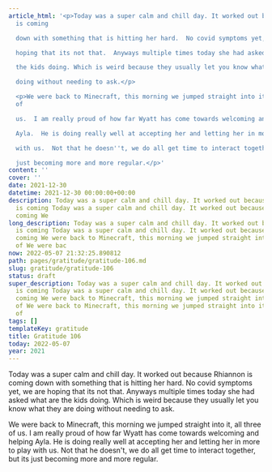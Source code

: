 ```yaml
---
article_html: '<p>Today was a super calm and chill day. It worked out because Rhiannon
  is coming

  down with something that is hitting her hard.  No covid symptoms yet, we are

  hoping that its not that.  Anyways multiple times today she had asked what are

  the kids doing. Which is weird because they usually let you know what they are

  doing without needing to ask.</p>

  <p>We were back to Minecraft, this morning we jumped straight into it, all three
  of

  us.  I am really proud of how far Wyatt has come towards welcoming and helping

  Ayla.  He is doing really well at accepting her and letting her in more to play

  with us.  Not that he doesn''t, we do all get time to interact together, but its

  just becoming more and more regular.</p>'
content: ''
cover: ''
date: 2021-12-30
datetime: 2021-12-30 00:00:00+00:00
description: Today was a super calm and chill day. It worked out because Rhiannon
  is coming Today was a super calm and chill day. It worked out because Rhiannon is
  coming We
long_description: Today was a super calm and chill day. It worked out because Rhiannon
  is coming Today was a super calm and chill day. It worked out because Rhiannon is
  coming We were back to Minecraft, this morning we jumped straight into it, all three
  of We were bac
now: 2022-05-07 21:32:25.890812
path: pages/gratitude/gratitude-106.md
slug: gratitude/gratitude-106
status: draft
super_description: Today was a super calm and chill day. It worked out because Rhiannon
  is coming Today was a super calm and chill day. It worked out because Rhiannon is
  coming We were back to Minecraft, this morning we jumped straight into it, all three
  of We were back to Minecraft, this morning we jumped straight into it, all three
  of
tags: []
templateKey: gratitude
title: Gratitude 106
today: 2022-05-07
year: 2021
---
```


Today was a super calm and chill day. It worked out because Rhiannon is coming
down with something that is hitting her hard.  No covid symptoms yet, we are
hoping that its not that.  Anyways multiple times today she had asked what are
the kids doing. Which is weird because they usually let you know what they are
doing without needing to ask.

We were back to Minecraft, this morning we jumped straight into it, all three of
us.  I am really proud of how far Wyatt has come towards welcoming and helping
Ayla.  He is doing really well at accepting her and letting her in more to play
with us.  Not that he doesn't, we do all get time to interact together, but its
just becoming more and more regular.